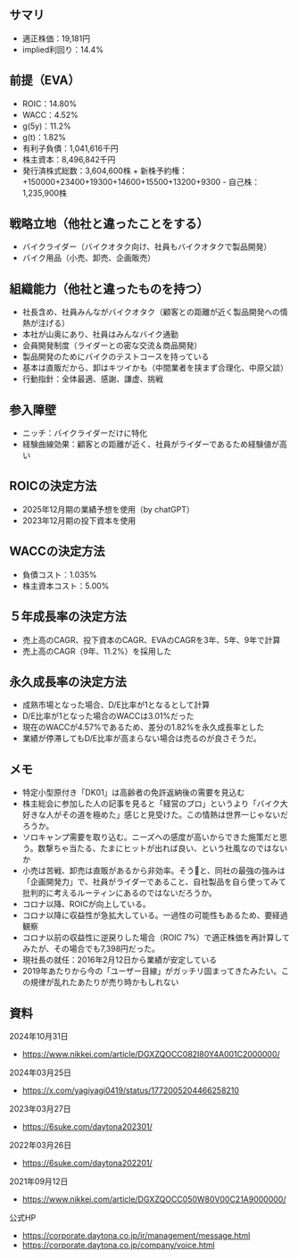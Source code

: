 ## サマリ
- 適正株価：19,181円
- implied利回り：14.4%

## 前提（EVA）
- ROIC：14.80%
- WACC：4.52%
- g(5y)：11.2%
- g(t)：1.82%
- 有利子負債：1,041,616千円
- 株主資本：8,496,842千円
- 発行済株式総数：3,604,600株 + 新株予約権：+150000+23400+19300+14600+15500+13200+9300 - 自己株：1,235,900株

## 戦略立地（他社と違ったことをする）
- バイクライダー（バイクオタク向け、社員もバイクオタクで製品開発）
- バイク用品（小売、卸売、企画販売）

## 組織能力（他社と違ったものを持つ）
- 社長含め、社員みんながバイクオタク（顧客との距離が近く製品開発への情熱が注げる）
- 本社が山奥にあり、社員はみんなバイク通勤
- 会員開発制度（ライダーとの密な交流＆商品開発）
- 製品開発のためにバイクのテストコースを持っている
- 基本は直販だから、卸はキツイかも（中間業者を挟まず合理化、中原父談）
- 行動指針：全体最適、感謝、謙虚、挑戦

## 参入障壁
- ニッチ：バイクライダーだけに特化
- 経験曲線効果：顧客との距離が近く、社員がライダーであるため経験値が高い

## ROICの決定方法
- 2025年12月期の業績予想を使用（by chatGPT）
- 2023年12月期の投下資本を使用

## WACCの決定方法
- 負債コスト：1.035%
- 株主資本コスト：5.00%

## ５年成長率の決定方法
- 売上高のCAGR、投下資本のCAGR、EVAのCAGRを3年、5年、9年で計算
- 売上高のCAGR（9年、11.2%）を採用した

## 永久成長率の決定方法
- 成熟市場となった場合、D/E比率が1となるとして計算
- D/E比率が1となった場合のWACCは3.01%だった
- 現在のWACCが4.57%であるため、差分の1.82%を永久成長率とした
- 業績が停滞してもD/E比率が高まらない場合は売るのが良さそうだ。

## メモ
- 特定小型原付き「DK01」は高齢者の免許返納後の需要を見込む
- 株主総会に参加した人の記事を見ると「経営のプロ」というより「バイク大好きな人がその道を極めた」感じと見受けた。この情熱は世界一じゃないだろうか。
- ソロキャンプ需要を取り込む。ニーズへの感度が高いからできた施策だと思う。数撃ちゃ当たる、たまにヒットが出れば良い、という社風なのではないか
- 小売は苦戦、卸売は直販があるから非効率。そう🤔と、同社の最強の強みは「企画開発力」で、社員がライダーであること、自社製品を自ら使ってみて批判的に考えるルーティンにあるのではないだろうか。
- コロナ以降、ROICが向上している。
- コロナ以降に収益性が急拡大している。一過性の可能性もあるため、要経過観察
- コロナ以前の収益性に逆戻りした場合（ROIC 7%）で適正株価を再計算してみたが、その場合でも7,398円だった。
- 現社長の就任：2016年2月12日から業績が安定している
- 2019年あたりから今の「ユーザー目線」がガッチリ固まってきたみたい。この規律が乱れたあたりが売り時かもしれない

## 資料

2024年10月31日
- https://www.nikkei.com/article/DGXZQOCC082I80Y4A001C2000000/

2024年03月25日
- https://x.com/yagiyagi0419/status/1772005204466258210

2023年03月27日
- https://6suke.com/daytona202301/

2022年03月26日
- https://6suke.com/daytona202201/

2021年09月12日
- https://www.nikkei.com/article/DGXZQOCC050W80V00C21A9000000/

公式HP
- https://corporate.daytona.co.jp/ir/management/message.html
- https://corporate.daytona.co.jp/company/voice.html